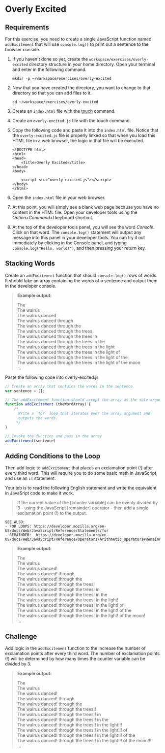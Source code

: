# Overly Excited

## Requirements

For this exercise, you need to create a single JavaScript function named `addExcitement` that will use `console.log()` to print out a sentence to the browser console.

1. If you haven't done so yet, create the `workspace/exercises/overly-excited` directory structure in your home directory. Open your terminal and enter in the following command.

    ```
    mkdir -p ~/workspace/exercises/overly-excited
    ```

1. Now that you have created the directory, you want to change to that directory so that you can add files to it.

    ```
    cd ~/workspace/exercises/overly-excited
    ```

1. Create an `index.html` file with the [touch](http://www.linfo.org/touch.html) command.
1. Create an `overly-excited.js` file with the touch command.
1. Copy the following code and paste it into the `index.html` file. Notice that the `overly-excited.js` file is properly linked so that when you load this HTML file in a web browser, the logic in that file will be executed.

    ```
    <!DOCTYPE html>
    <html>
    <head>
        <title>Overly Excited</title>
    </head>
    <body>

        <script src="overly-excited.js"></script>
    </body>
    </html>
    ```

1. Open the `index.html` file in your web browser.
1. At this point, you will simply see a blank web page because you have no content in the HTML file. Open your developer tools using the *Option+Command+I* keyboard shortcut.
1. At the top of the developer tools panel, you will see the word *Console*. Click on that word. The `console.log()` statement will output any message into this panel in your developer tools. You can try it out immediately by clicking in the Console panel, and typing `console.log("Hello, world!")`, and then pressing your return key.

## Stacking Words

Create an `addExcitement` function that should `console.log()` rows of words. It should take an array containing the words of a sentence and output them in the developer console.

> **Example output:**  
>  
> The   
> The walrus    
> The walrus danced      
> The walrus danced through     
> The walrus danced through the     
> The walrus danced through the trees         
> The walrus danced through the trees in            
> The walrus danced through the trees in the        
> The walrus danced through the trees in the light  
> The walrus danced through the trees in the light of   
> The walrus danced through the trees in the light of the    
> The walrus danced through the trees in the light of the moon  
> ...

Paste the following code into overly-excited.js

```js
// Create an array that contains the words in the sentence
var sentence = [];

// The addExcitement function should accept the array as the sole argument
function addExcitement (theWordArray) {
    /*
      Write a `for` loop that iterates over the array argument and
      outputs the words.
     */
}

// Invoke the function and pass in the array
addExcitement(sentence)
```


## Adding Conditions to the Loop

Then add logic to `addExcitement` that places an exclamation point (!) after every third word. This will require you to do some basic math in JavaScript, and use an `if` statement.

Your job is to read the following English statement and write the equivalent in JavaSript code to make it work.


> If the current value of the [counter variable] can be evenly divided by 3 - using the JavaScript [remainder] operator - then add a single exclamation point (!) to the output.

    SEE ALSO: 
    - FOR LOOPS: https://developer.mozilla.org/en-US/docs/Web/JavaScript/Reference/Statements/for
    - REMAINDER:  https://developer.mozilla.org/en-US/docs/Web/JavaScript/Reference/Operators/Arithmetic_Operators#Remainder


> **Example output:**  
>  
> The               
> The walrus            
> The walrus danced!                
> The walrus danced! through            
> The walrus danced! through the            
> The walrus danced! through the trees!         
> The walrus danced! through the trees! in          
> The walrus danced! through the trees! in the          
> The walrus danced! through the trees! in the light!           
> The walrus danced! through the trees! in the light! of            
> The walrus danced! through the trees! in the light! of the        
> The walrus danced! through the trees! in the light! of the moon!      
> ...


## Challenge

Add logic in the `addExcitement` function to the increase the number of exclamation points after every third word. The number of exclamation points (!) will be determined by how many times the counter variable can be divided by 3. 


> **Example output:**  
>  
> The                   
> The walrus            
> The walrus danced!            
> The walrus danced! through            
> The walrus danced! through the            
> The walrus danced! through the trees!!            
> The walrus danced! through the trees!! in         
> The walrus danced! through the trees!! in the             
> The walrus danced! through the trees!! in the light!!!            
> The walrus danced! through the trees!! in the light!!! of             
> The walrus danced! through the trees!! in the light!!! of the             
> The walrus danced! through the trees!! in the light!!! of the moon!!!!            
> ...